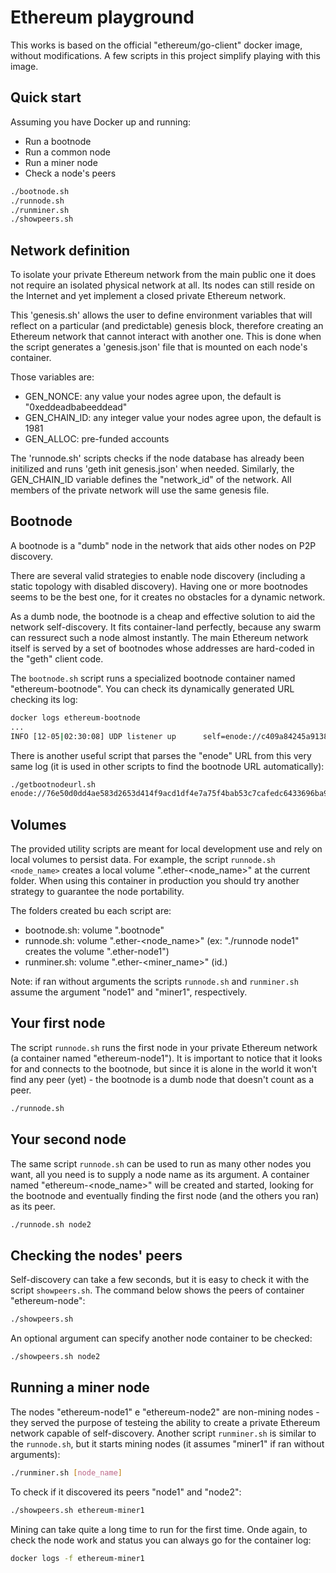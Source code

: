 Ethereum playground
==========

This works is based on the official "ethereum/go-client" docker image, without modifications. A few scripts in this project simplify playing with this image.

## Quick start

Assuming you have Docker up and running:

* Run a bootnode
* Run a common node
* Run a miner node
* Check a node's peers

```sh
./bootnode.sh
./runnode.sh
./runminer.sh
./showpeers.sh
```

## Network definition

To isolate your private Ethereum network from the main public one it does not require an isolated physical network at all. Its nodes can still reside on the Internet and yet implement a closed private Ethereum network.

This 'genesis.sh' allows the user to define environment variables that will reflect on a particular (and predictable) genesis block, therefore creating an Ethereum network that cannot interact with another one. This is done when the script generates a 'genesis.json' file that is mounted on each node's container.

Those variables are:

* GEN_NONCE: any value your nodes agree upon, the default is "0xeddeadbabeeddead"
* GEN_CHAIN_ID: any integer value your nodes agree upon, the default is 1981
* GEN_ALLOC: pre-funded accounts

The 'runnode.sh' scripts checks if the node database has already been initilized and runs 'geth init genesis.json' when needed. Similarly, the GEN_CHAIN_ID variable defines the "network_id" of the network. All members of the private network will use the same genesis file.

## Bootnode

A bootnode is a "dumb" node in the network that aids other nodes on P2P discovery.

There are several valid strategies to enable node discovery (including a static topology with disabled discovery). Having one or more bootnodes seems to be the best one, for it creates no obstacles for a dynamic network.

As a dumb node, the bootnode is a cheap and effective solution to aid the network self-discovery. It fits container-land perfectly, because any swarm can ressurect such a node almost instantly. The main Ethereum network itself is served by a set of bootnodes whose addresses are hard-coded in the "geth" client code.

The `bootnode.sh` script runs a specialized bootnode container named "ethereum-bootnode". You can check its dynamically generated URL checking its log:

```sh
docker logs ethereum-bootnode
...
INFO [12-05|02:30:08] UDP listener up      self=enode://c409a84245a91384a6743e800c4f45df31915d9c6a30c1352a4442d18e443b184107696231d714f3c3015f13263a416ec019d637fb567aea5455114f1cf161d2@[::]:30301
```

There is another useful script that parses the "enode" URL from this very same log (it is used in other scripts to find the bootnode URL automatically):

```sh
./getbootnodeurl.sh
enode://76e50d0dd4ae583d2653d414f9acd1df4e7a75f4bab53c7cafedc6433696ba9596c6dc84626423e629760b3ab2af9f97220dfee73961cb5be1a8ce1fa40a0bff@172.17.0.4:30301
```

## Volumes

The provided utility scripts are meant for local development use and rely on local volumes to persist data. For example, the script `runnode.sh <node_name>` creates a local volume ".ether-<node_name>" at the current folder. When using this container in production you should try another strategy to guarantee the node portability.

The folders created bu each script are:

* bootnode.sh: volume ".bootnode"
* runnode.sh: volume ".ether-<node_name>" (ex: "./runnode node1" creates the volume ".ether-node1")
* runminer.sh: volume ".ether-<miner_name>" (id.)

Note: if ran without arguments the scripts `runnode.sh` and `runminer.sh` assume the argument "node1" and "miner1", respectively.

## Your first node

The script `runnode.sh` runs the first node in your private Ethereum network (a container named "ethereum-node1"). It is important to notice that it looks for and connects to the bootnode, but since it is alone in the world it won't find any peer (yet) - the bootnode is a dumb node that doesn't count as a peer. 

```sh
./runnode.sh
```

## Your second node

The same script `runnode.sh` can be used to run as many other nodes you want, all you need is to supply a node name as its argument. A container named "ethereum-<node_name>" will be created and started, looking for the bootnode and eventually finding the first node (and the others you ran) as its peer.

```sh
./runnode.sh node2
```

## Checking the nodes' peers

Self-discovery can take a few seconds, but it is easy to check it with the script `showpeers.sh`. The command below shows the peers of container "ethereum-node":

```sh
./showpeers.sh
```

An optional argument can specify another node container to be checked: 

```sh
./showpeers.sh node2
```

## Running a miner node

The nodes "ethereum-node1" e "ethereum-node2" are non-mining nodes - they served the purpose of testeing the ability to create a private Ethereum network capable of self-discovery. Another script `runminer.sh` is similar to the `runnode.sh`, but it starts mining nodes (it assumes "miner1" if ran without arguments):

```sh
./runminer.sh [node_name]
```

To check if it discovered its peers "node1" and "node2":

```sh
./showpeers.sh ethereum-miner1
```

Mining can take quite a long time to run for the first time. Onde again, to check the node work and status you can always go for the container log:

```sh
docker logs -f ethereum-miner1
```



